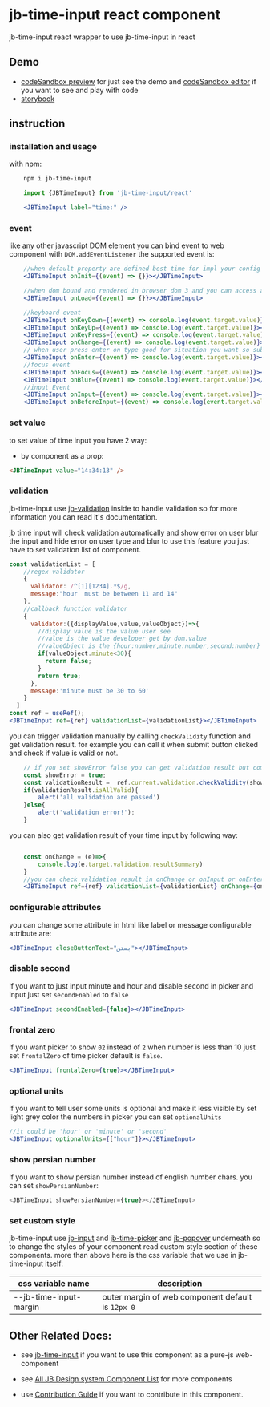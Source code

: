 # jb-time-input react component

jb-time-input react wrapper to use jb-time-input in react

## Demo
- [codeSandbox preview](https://3f63dj.csb.app/samples/jb-time-input) for just see the demo and [codeSandbox editor](https://codesandbox.io/p/sandbox/jb-design-system-3f63dj?file=%2Fsrc%2Fsamples%2FJBTimeInput.tsx) if you want to see and play with code
- [storybook](https://javadbat.github.io/design-system/?path=/docs/components-form-elements-inputs-jbtimeinput)

## instruction

### installation and usage

with npm:

```sh
    npm i jb-time-input
```

```jsx
    import {JBTimeInput} from 'jb-time-input/react'

    <JBTimeInput label="time:" />
```

### event

like any other javascript DOM element you can bind event to web component with `DOM.addEventListener` the supported event is:

```jsx
    //when default property are defined best time for impl your config
    <JBTimeInput onInit={(event) => {}}></JBTimeInput>

    //when dom bound and rendered in browser dom 3 and you can access all property
    <JBTimeInput onLoad={(event) => {}}></JBTimeInput>

    //keyboard event
    <JBTimeInput onKeyDown={(event) => console.log(event.target.value)}></JBTimeInput>
    <JBTimeInput onKeyUp={(event) => console.log(event.target.value)}></JBTimeInput>
    <JBTimeInput onKeyPress={(event) => console.log(event.target.value)}></JBTimeInput>
    <JBTimeInput onChange={(event) => console.log(event.target.value)}></JBTimeInput>
    // when user press enter on type good for situation you want so submit form or call search function on user press enter. 
    <JBTimeInput onEnter={(event) => console.log(event.target.value)}></JBTimeInput>
    //focus event
    <JBTimeInput onFocus={(event) => console.log(event.target.value)}></JBTimeInput>
    <JBTimeInput onBlur={(event) => console.log(event.target.value)}></JBTimeInput>
    //input Event
    <JBTimeInput onInput={(event) => console.log(event.target.value)}></JBTimeInput>
    <JBTimeInput onBeforeInput={(event) => console.log(event.target.value)}></JBTimeInput>
```

### set value

to set value of time input you have 2 way:

- by component as a prop:

```html
<JBTimeInput value="14:34:13" />
```


### validation
jb-time-input use [jb-validation](https://github.com/javadbat/jb-validation) inside to handle validation so for more information you can read it's documentation.  

jb time input will check validation automatically and show error on user blur the input and hide error on user type and blur to use this feature you just have to set validation list of component.

```jsx
const validationList = [
    //regex validator
    {
      validator: /^[1][1234].*$/g,
      message:"hour  must be between 11 and 14"
    },
    //callback function validator
    {
      validator:({displayValue,value,valueObject})=>{
        //display value is the value user see
        //value is the value developer get by dom.value
        //valueObject is the {hour:number,minute:number,second:number} object contain inputted value in number
        if(valueObject.minute<30){
          return false;
        }
        return true;
      },
      message:'minute must be 30 to 60'
    }
  ]
const ref = useRef();
<JBTimeInput ref={ref} validationList={validationList}></JBTimeInput>
```

you can trigger validation manually by calling `checkValidity` function and get validation result. for example you can call it when submit button clicked and check if value is valid or not.

```javascript
    // if you set showError false you can get validation result but component wont show error to user by itself its good when you want show error in your own way
    const showError = true;
    const validationResult =  ref.current.validation.checkValidity(showError);
    if(validationResult.isAllValid){
        alert('all validation are passed')
    }else{
        alert('validation error!');
    }

```


you can also get validation result of your time input by following way:

```jsx

    const onChange = (e)=>{
        console.log(e.target.validation.resultSummary) 
    }
    //you can check validation result in onChange or onInput or onEnter
    <JBTimeInput ref={ref} validationList={validationList} onChange={onChange}></JBTimeInput>

```

### configurable attributes

you can change some attribute in html like label or message configurable attribute are:

```jsx
<JBTimeInput closeButtonText="بستن"></JBTimeInput>
```

### disable second
if you want to just input minute and hour and disable second in picker and input just set `secondEnabled` to `false`
```jsx
<JBTimeInput secondEnabled={false}></JBTimeInput>
```
### frontal zero
if you want picker to show `02` instead of `2` when number is less than 10 just set `frontalZero` of time picker default is `false`.    
```jsx
<JBTimeInput frontalZero={true}></JBTimeInput>

```
### optional units
if you want to tell user some units is optional and make it less visible by set light grey color the numbers in picker you can set `optionalUnits`
```jsx
//it could be 'hour' or 'minute' or 'second'
<JBTimeInput optionalUnits={["hour"]}></JBTimeInput>

```
### show persian number
if you want to show persian number instead of english number chars. you can set `showPersianNumber`:
```js 
<JBTimeInput showPersianNumber={true}></JBTimeInput>

```

### set custom style

jb-time-input use [jb-input](https://github.com/javadbat/jb-input) and [jb-time-picker](https://github.com/javadbat/jb-time-picker) and [jb-popover](https://github.com/javadbat/jb-popover) underneath so to change the styles of your component read custom style section of these components.
more than above here is the css variable that we use in jb-time-input itself:

| css variable name                       | description                                                                                              |
| -------------                           | -------------                                                                                            |
| --jb-time-input-margin                  | outer margin of web component default is `12px 0`                                                        |


## Other Related Docs:
- see [jb-time-input](https://github.com/javadbat/jb-time-input) if you want to use this component as a pure-js web-component

- see [All JB Design system Component List](https://javadbat.github.io/design-system/) for more components

- use [Contribution Guide](https://github.com/javadbat/design-system/blob/main/docs/contribution-guide.md) if you want to contribute in this component.
